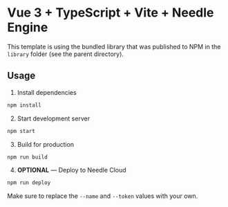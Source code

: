 # Vue 3 + TypeScript + Vite + Needle Engine

This template is using the bundled library that was published to NPM in the `library` folder (see the parent directory).

## Usage
 
1. Install dependencies

```bash
npm install
```

2. Start development server

```bash
npm start
 ```

3. Build for production
 ```bash
 npm run build
 ```

 4. **OPTIONAL** — Deploy to Needle Cloud
```bash
npm run deploy
```
Make sure to replace the `--name` and `--token` values with your own.

